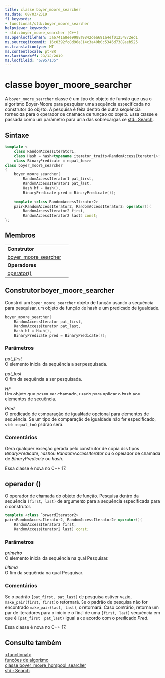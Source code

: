 ```yaml
---
title: classe boyer_moore_searcher
ms.date: 08/03/2019
f1_keywords:
- functional/std::boyer_moore_searcher
helpviewer_keywords:
- std::boyer_moore_searcher [C++]
ms.openlocfilehash: 3a6741a8ee9988a9842dea691a4ef01254872ed1
ms.sourcegitcommit: 16c0392fc8d96e814c3a40b0c5346d7389aeb525
ms.translationtype: MT
ms.contentlocale: pt-BR
ms.lasthandoff: 08/12/2019
ms.locfileid: "68957135"
---
```

# <a name="boyer_moore_searcher-class"></a>classe boyer_moore_searcher

A `boyer_moore_searcher` classe é um tipo de objeto de função que usa o algoritmo Boyer-Moore para pesquisar uma sequência especificada no construtor do objeto. A pesquisa é feita dentro de outra sequência fornecida para o operador de chamada de função do objeto. Essa classe é passada como um parâmetro para uma das sobrecargas de [std:: Search](algorithm-functions.md#search).

## <a name="syntax"></a>Sintaxe

```cpp
template <
    class RandomAccessIterator1,
    class Hash = hash<typename iterator_traits<RandomAccessIterator1>::value_type>,
    class BinaryPredicate = equal_to<>>
class boyer_moore_searcher
{
    boyer_moore_searcher(
        RandomAccessIterator1 pat_first,
        RandomAccessIterator1 pat_last,
        Hash hf = Hash(),
        BinaryPredicate pred = BinaryPredicate());

    template <class RandomAccessIterator2>
    pair<RandomAccessIterator2, RandomAccessIterator2> operator()(
        RandomAccessIterator2 first,
        RandomAccessIterator2 last) const;
};
```

## <a name="members"></a>Membros

| | |
| - | - |
| **Construtor** | |
|[boyer_moore_searcher](#boyer-moore-searcher-constructor)||
| **Operadores** | |
| [operator()](#operator-call) | |

## <a name="boyer-moore-searcher-constructor"></a>Construtor boyer_moore_searcher

Constrói um `boyer_moore_searcher` objeto de função usando a sequência para pesquisar, um objeto de função de hash e um predicado de igualdade.

```cpp
boyer_moore_searcher(
    RandomAccessIterator pat_first,
    RandomAccessIterator pat_last,
    Hash hf = Hash(),
    BinaryPredicate pred = BinaryPredicate());
```

### <a name="parameters"></a>Parâmetros

*pat_first*\
O elemento inicial da sequência a ser pesquisada.

*pat_last*\
O fim da sequência a ser pesquisada.

*HF*\
Um objeto que possa ser chamado, usado para aplicar o hash aos elementos de sequência.

*Pred*\
O predicado de comparação de igualdade opcional para elementos de sequência. Se um tipo de comparação de igualdade não for especificado, `std::equal_to`o padrão será.

### <a name="remarks"></a>Comentários

Gera qualquer exceção gerada pelo construtor de cópia dos tipos *BinaryPredicate*, *hash*ou *RandomAccessIterator* ou o operador de chamada de *BinaryPredicate* ou *hash*.

Essa classe é nova no C++ 17.

## <a name="operator-call"></a>operador ()

O operador de chamada do objeto de função. Pesquisa dentro da sequência `[first, last)` de argumento para a sequência especificada para o construtor.

```cpp
template <class ForwardIterator2>
pair<RandomAccessIterator2, RandomAccessIterator2> operator()(
    RandomAccessIterator2 first,
    RandomAccessIterator2 last) const;
```

### <a name="parameters"></a>Parâmetros

*primeiro*\
O elemento inicial da sequência na qual Pesquisar.

*última*\
O fim da sequência na qual Pesquisar.

### <a name="remarks"></a>Comentários

Se o padrão `[pat_first, pat_last)` de pesquisa estiver vazio, `make_pair(first, first)`o retornará. Se o padrão de pesquisa não for encontrado `make_pair(last, last)`, o retornará. Caso contrário, retorna um par de iteradores para o início e o final de uma `[first, last)` sequência em que é `[pat_first, pat_last)` igual a de acordo com o predicado *Pred*.

Essa classe é nova no C++ 17.

## <a name="see-also"></a>Consulte também

[\<functional>](functional.md)\
[funções de algoritmo](algorithm-functions.md)\
[classe boyer_moore_horspool_searcher](boyer-moore-horspool-searcher-class.md)\
[std:: Search](algorithm-functions.md#search)
